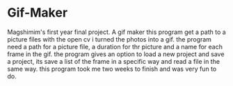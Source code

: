 # Gif-Maker
Magshimim's first year final project. A gif maker
this program get a path to a picture files
with the open cv i turned the photos into a gif.
the program need a path for a picture file,  a duration for thr picture and a name for each frame in the gif.
the program gives an option to load a new project and save a project,
its save a list of the frame in a specific way and read a file in the same way.
this program took me two weeks to finish and was very fun to do.
